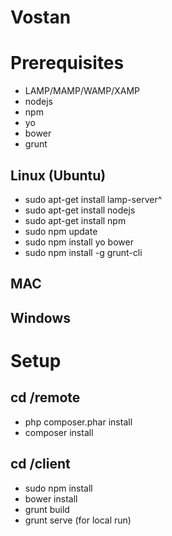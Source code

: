 Vostan 
======

# Prerequisites
+ LAMP/MAMP/WAMP/XAMP
+ nodejs
+ npm
+ yo
+ bower
+ grunt

## Linux (Ubuntu)
+ sudo apt-get install lamp-server^
+ sudo apt-get install nodejs
+ sudo apt-get install npm
+ sudo npm update
+ sudo npm install yo bower
+ sudo npm install -g grunt-cli

## MAC

## Windows

# Setup
## cd /remote
+ php composer.phar install
+ composer install

## cd /client
+ sudo npm install
+ bower install
+ grunt build
+ grunt serve (for local run)



